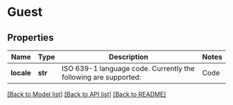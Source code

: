 # Guest

## Properties
Name | Type | Description | Notes
------------ | ------------- | ------------- | -------------
**locale** | **str** | ISO 639-1 language code. Currently the following are supported:  | Code  | Language           | |-------|--------------------| | en    | English (UK)       | | fr    | French             | | es    | Spanish            | | de    | German             | | zh-CN | Simplified Chinese | | en-US | English (US)       | | ar    | Arabic             | | [optional] 

[[Back to Model list]](../README.md#documentation-for-models) [[Back to API list]](../README.md#documentation-for-api-endpoints) [[Back to README]](../README.md)


